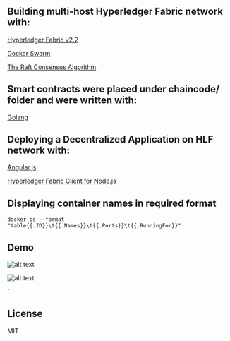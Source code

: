## Building multi-host Hyperledger Fabric network with:

[Hyperledger Fabric v2.2](https://hyperledger-fabric.readthedocs.io/en/release-2.2/whatsnew.html)

[Docker Swarm](https://docs.docker.com/engine/swarm/)

[The Raft Consensus Algorithm](https://raft.github.io/)

## Smart contracts were placed under chaincode/ folder and were written with:

[Golang](https://github.com/IBM/IBMDeveloper-recipes/blob/main/writing-hyperledger-fabric-chaincode-using-go-programming-language/index.md)

## Deploying a Decentralized Application on HLF network with:

[Angular.js](https://angularjs.org/)

[Hyperledger Fabric Client for Node.js](https://hyperledger.github.io/fabric-sdk-node/release-2.2/module-fabric-network.html)

## Displaying container names in required format

`docker ps --format "table{{.ID}}\t{{.Names}}\t{{.Ports}}\t{{.RunningFor}}"`

## Demo 

![alt text](picture-1.png)

![alt text](picture-2.png)

<!--
## Installation
[Step 1](https://kctheservant.medium.com/multi-host-setup-with-raft-based-ordering-service-29730788b171) 

[Step 2](https://kctheservant.medium.com/multi-host-deployment-for-first-network-hyperledger-fabric-v2-273b794ff3d)
-->
`
## License
MIT
